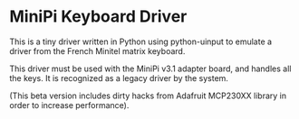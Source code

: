 MiniPi Keyboard Driver
======================

This is a tiny driver written in Python using python-uinput
to emulate a driver from the French Minitel matrix keyboard.

This driver must be used with the MiniPi v3.1 adapter board,
and handles all the keys. It is recognized as a legacy driver
by the system.

(This beta version includes dirty hacks from Adafruit MCP230XX
library in order to increase performance).
